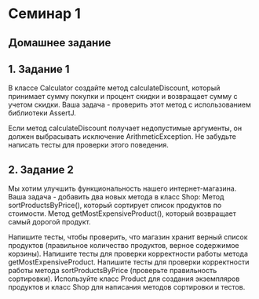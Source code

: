 # Семинар 1

## Домашнее задание

## 1. Задание 1

В классе Calculator создайте метод calculateDiscount, который принимает сумму покупки и процент скидки и возвращает сумму с учетом скидки.
Ваша задача - проверить этот метод с использованием библиотеки AssertJ.

Если метод calculateDiscount получает недопустимые аргументы, он должен выбрасывать исключение ArithmeticException.
Не забудьте написать тесты для проверки этого поведения.

## 2. Задание 2

Мы хотим улучшить функциональность нашего интернет-магазина. Ваша задача - добавить два новых метода в класс Shop:
Метод sortProductsByPrice(), который сортирует список продуктов по стоимости.
Метод getMostExpensiveProduct(), который возвращает самый дорогой продукт.

Напишите тесты, чтобы проверить, что магазин хранит верный список продуктов (правильное количество продуктов, верное содержимое корзины).
Напишите тесты для проверки корректности работы метода getMostExpensiveProduct. Напишите тесты для проверки корректности работы метода sortProductsByPrice (проверьте правильность сортировки). Используйте класс Product для создания экземпляров продуктов и класс Shop для написания методов сортировки и тестов.